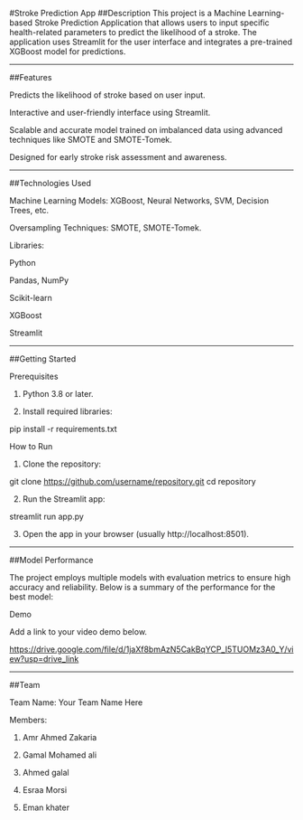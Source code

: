 

#Stroke Prediction App
##Description
This project is a Machine Learning-based Stroke Prediction Application that allows users to input specific health-related parameters to predict the likelihood of a stroke. The application uses Streamlit for the user interface and integrates a pre-trained XGBoost model for predictions.


---

##Features

Predicts the likelihood of stroke based on user input.

Interactive and user-friendly interface using Streamlit.

Scalable and accurate model trained on imbalanced data using advanced techniques like SMOTE and SMOTE-Tomek.

Designed for early stroke risk assessment and awareness.



---

##Technologies Used

Machine Learning Models: XGBoost, Neural Networks, SVM, Decision Trees, etc.

Oversampling Techniques: SMOTE, SMOTE-Tomek.

Libraries:

Python

Pandas, NumPy

Scikit-learn

XGBoost

Streamlit



---

##Getting Started

Prerequisites

1. Python 3.8 or later.


2. Install required libraries:

pip install -r requirements.txt


How to Run

1. Clone the repository:

git clone https://github.com/username/repository.git
cd repository


2. Run the Streamlit app:

streamlit run app.py


3. Open the app in your browser (usually http://localhost:8501).

---

##Model Performance

The project employs multiple models with evaluation metrics to ensure high accuracy and reliability. Below is a summary of the performance for the best model:



Demo

Add a link to your video demo below.

https://drive.google.com/file/d/1jaXf8bmAzN5CakBqYCP_I5TUOMz3A0_Y/view?usp=drive_link


---

##Team

Team Name: Your Team Name Here

Members:

1. Amr Ahmed Zakaria


2. Gamal Mohamed ali


3. Ahmed galal


4. Esraa Morsi
 

5. Eman khater


